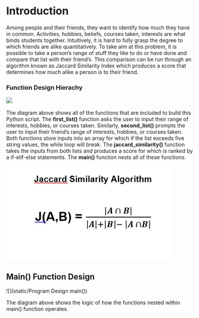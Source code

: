 # Introduction
Among people and their friends, they want to identify how much they have in common. Activities, hobbies, beliefs, courses taken, interests are what binds students together. Intuitively, it is hard to fully grasp the degree to which friends are alike quantitatively. To take aim at this problem, it is possible to take a person’s range of stuff they like to do or have done and compare that list with their friend’s. This comparison can be run through an algorithm known as Jaccard Similarity Index which produces a score that determines how much alike a person is to their friend. 

### Function Design Hierachy
![](static/Functional-Hierarchy-Design.jpeg)

The diagram above shows all of the functions that are included to build this Python script. The **first_list()** function asks the user to input their range of interests, hobbies, or courses taken. Similarly, **second_list()** prompts the user to input their friend’s range of interests, hobbies, or courses taken. Both functions store inputs into an array for which if the list exceeds five string values, the while loop will break. The **jaccard_similarity()** function takes the inputs from both lists and produces a score for which is ranked by a if-elif-else statements. The **main()** function nests all of these functions. 

![](static/jaccard.JPG)

## Main() Function Design 
![](static/Program Design main())

The diagram above shows the logic of how the functions nested within main() function operates.  
